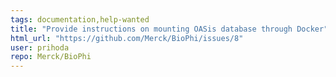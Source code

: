 ```yaml
---
tags: documentation,help-wanted
title: "Provide instructions on mounting OASis database through Docker"
html_url: "https://github.com/Merck/BioPhi/issues/8"
user: prihoda
repo: Merck/BioPhi
---
```


